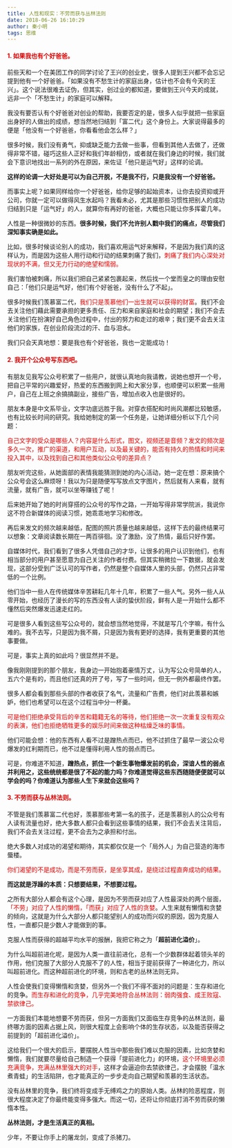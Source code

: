 ```yaml
---
title: 人性和现实：不劳而获与丛林法则
date: 2018-06-26 16:10:29
author: 秦小明
tags: 思维
---
```


#### <font color="#dd0000">1. 如果我也有个好爸爸。</font>

前些天和一个在美团工作的同学讨论了王兴的创业史，很多人提到王兴都不会忘记提到他有一个好爸爸。「如果没有不愁生计的家庭出身，估计也不会有今天的王兴」。这个说法很难去证伪，但其实，创过业的都知道，要做到王兴今天的成就，远非一个「不愁生计」的家庭可以解释。

我没有要否认有个好爸爸对创业的帮助，我要否定的是，很多人似乎就把一些家庭出身好的人做出的成绩，想当然地归结到「富二代」这个身份上。大家说得最多的便是「他没有一个好爸爸，你看看他会怎么样？」

很多时候，我们没有勇气，抑或缺乏能力去做一些事，但看到其他人去做了，还做得非常不错，碰巧这些人正好和我们年龄相仿，或者就在我们身边的时候，我们就会下意识地找出一系列的外在原因，来佐证「他只是运气好」这样的论调。
<!-- more -->
**这样的论调一大好处是可以为自己开脱，不是我不行，只是我没有一个好爸爸。**

而事实上呢？如果同样给你一个好爸爸，给你足够的起始资本，让你去投资抑或开公司，你就一定可以做得风生水起吗？我看未必，尤其是那些习惯性把别人的成功归结到只是「运气好」的人，就算你有再好的爸爸，大概也只能让你多挥霍几年。

人性是一种很微妙的东西。**很多时候，我们不允许别人戳中我们的痛点，尽管我们深知事实确是如此。**

比如，很多时候谈论别人的成功，我们喜欢用运气好来解释，不是因为我们真的这样认为，而是因为这些人用行动和行动的结果刺痛了我们，<font color="#dd0000">刺痛了我们内心深处对现状的不满，但又无力行动的绝望和懦弱。</font>

我们害怕被刺痛，所以我们把自己紧紧包裹起来，然后找一个堂而皇之的理由安慰自己：「他们只是运气好，他们有个好爸爸，没有什么了不起」。

很多时候我们羡慕富二代，<font color="#dd0000">我们只是羡慕他们一出生就可以获得的财富</font>。我们不会去关注他们藉此需要承担的更多责任、压力和来自家庭和社会的期望；我们不会去关注他们在扮演好自己角色过程中，付出的努力和走过的艰辛；我们更不会去关注他们的家族，在创业阶段流过的汗、血与泪水。

我们只会天真地想：要是我也有个好爸爸，我也一定能成功！

#### <font color="#dd0000">2. 我开个公众号写东西吧。</font>

有朋友见我写公众号积累了一些用户，就很认真地向我请教，说她也想开一个号，把自己平常的兴趣爱好，热爱的东西搬到网上和大家分享，也顺便可以积累一些用户，自己在上班之余搞搞副业，接些广告，增加点收入也是很好的。

朋友本身是中文系毕业，文字功底远胜于我。对穿衣搭配和时尚风潮都比较敏感，也有比较长时间的研究。我给她制定的第一个任务是，让她详细分析以下几个问题：

<font color="#dd0000">自己文字的受众是哪些人？内容是什么形式，图文，视频还是音频？发文的频次是多久一次，推广的渠道，和用户互动，以及最关键的，能否有持久的热情和时间来投入其中，以及找到自己和其他类似公众号的差异点？</font>

朋友听完这些，从她面部的表情我能猜测到她的内心活动，她一定在想：原来搞个公众号会这么麻烦呀！我以为只是随便写写放点文字图片，然后就有人来看，就有流量，就有广告，就可以坐等赚钱了呢！

后来她开始了她的时尚穿搭的公众号的写作之路，一开始写得非常学院派，我说你这不符合新媒体的阅读习惯，她乖乖地学习和修改。

再后来发文的频次越来越低，配图的照片质量也越来越低，这样下去的最终结果可以想象：文章阅读数长期在一两百徘徊。没了激励，没了热情，最后只好作罢。

自媒体时代，我们看到了很多人凭借自己的才华，让很多的用户认识到他们，也有相当部分的用户甚至愿意为自己关注的作者付费。但其实稍微拉一下数据，就会发现，这部分受到广泛认可的写作者，仍然是整个自媒体人里的头部，仍然只占非常低的一个比例。

他们当中一些人在传统媒体辛苦耕耘几年十几年，积累了一些人气。另外一些人从零开始，也经历了漫长的写的东西没有人读的蛰伏阶段，鲜有人是一开始什么都不懂然后突然爆发迅速走红的。

可是很多人看到这些写公众号的，就会想当然地觉得，不就是写几个字嘛，有什么难的。我不去写，只是因为我不屑，只是因为我有更好的选择，我有更重要的其他事要做。

可是，事实上真的如此吗？很显然并不是。

像我刚刚提到的那个朋友，我身边一开始抱着豪情万丈，认为写公众号简单的人，五六个是有的，而且他们还真的开了号，写了一些时间，但无一例外都最终作罢。

很多人都会看到那些头部的作者收获了名气，流量和广告费，他们对此羡慕和嫉妒，他们也希望可以在这个过程当中分一杯羹。

<font color="#dd0000">可是他们拒绝承受背后的辛苦和籍籍无名的等待，他们拒绝一次一次重复没有观众的表演，他们也拒绝牺牲更多的娱乐时间来做这种枯燥乏味的事情。</font>

他们可能会想：他的东西有人看不过是蹭热点而已，他不过抓住了最早一波公众号爆发的红利期而已，他不过是懂得利用人性的弱点而已。

可是，你难道不知道，**蹭热点，抓住一个新生事物爆发前的机会，深谙人性的弱点并利用之，这些统统都是很了不起的能力吗？你难道觉得这些东西随随便便就可以学会的吗？你难道认为那些人生下来就会这些吗？**

#### <font color="#dd0000">3. 不劳而获与丛林法则。</font>

不管是我们羡慕富二代也好，羡慕那些考第一名的孩子，还是羡慕别人的公众号有人读有流量也好，绝大多数人都只会看到这些事情的结果，我们不会去关注背后，我们不会去关注过程，更不会去为之承担和付出。

绝大多数人对成功的渴望和期待，其实都仅仅是一个「局外人」为自己营造的海市蜃楼。

<font color="#dd0000">你们渴望的不是成功，而是不劳而获，是坐享其成，是绕过过程直奔成功的结果。</font>

**而这就是浮躁的本质：只想要结果，不想要过程。**

之所有大部分人都会有这个心理，是因为不劳而获对应了人性最深处的两个层面，<font color="#dd0000">「不劳」对应了人性的懒惰，「而获」对应了人性的贪婪</font>。人生来就有懒惰和贪婪的倾向，这就是为什么大部分人都只能望别人的成功而兴叹的原因，因为克服人性，一直都只是少数人才能做到的事。

克服人性而获得的超越平均水平的报酬，我把它称之为「**超前进化溢价**」。

为什么叫超前进化呢，是因为人类一直往前进化，总有一个少数群体起着领头羊的作用，他们克服了大部分人克服不了的人性，相当于提前获得了一种进化力，所以叫超前进化。而这种超前进化的环境，则和古老的丛林法则无异。

人性会使我们变得懒惰和贪婪，但另外一个我们不得不面对的问题是：生存和进化的竞争。<font color="#dd0000">而生存和进化的竞争，几乎完美地符合丛林法则：弱肉强食、成王败寇、禁欲律己。</font>

一方面我们本能地想要不劳而获，但另一方面我们又面临生存竞争的丛林法则，最终哪方面的因素占据上风，则很大程度上会影响个体的生存状态，以及能否获得之前提到的「超前进化溢价」。

这给我们一个很大的启示，要摆脱人性当中那些我们难以克服的因素，比如贪婪和懒惰，我们就要尽量给自己制造一个获得「提前进化力」的环境，<font color="#dd0000">这个环境里必须充满竞争，充满丛林里强大的对手</font>，这样才会逼迫你去禁欲律己，才会摆脱「温水煮青蛙」的生活陷阱，也才能真正的一步步走向自己期望和羡慕的生活状态。

没有丛林里的竞争，我们终将变成手无缚鸡之力的原始人类。丛林的险恶程度，则很大程度决定了你最终能变得多强大。而这一切，还将让你彻底打消不劳而获的懒惰本性。

**丛林法则，才是生活真正的真相。**

少年，不要让你手上的屠龙剑，变成了杀猪刀。